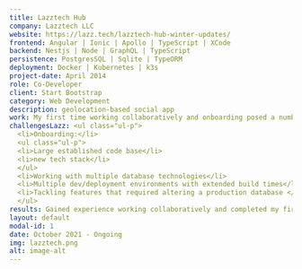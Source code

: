 ```yaml
---
title: Lazztech Hub
company: Lazztech LLC
website: https://lazz.tech/lazztech-hub-winter-updates/
frontend: Angular | Ionic | Apollo | TypeScript | XCode
backend: Nestjs | Node | GraphQL | TypeScript
persistence: PostgresSQL | Sqlite | TypeORM
deployment: Docker | Kubernetes | k3s
project-date: April 2014
role: Co-Developer
client: Start Bootstrap
category: Web Development
description: geolocation-based social app
work: My first time working collaboratively and onboarding posed a number of challenges due to the large established code base and the lack of any prior experience in it. Quickly though, I implemented a performance improvement feature to paginate in-app notifications. Thereafter, in the process of adding a feature to streamline inviting friends, I implemented migrations, and set a pattern for future migrations using multiple database technologies with TypeORM. I then used this pattern to backfill production data.
challengesLazz: <ul class="ul-p">
  <li>Onboarding:</li>
  <ul class="ul-p">
  <li>Large established code base</li>
  <li>new tech stack</li>
  </ul>
  <li>Working with multiple database technologies</li>
  <li>Multiple dev/deployment environments with extended build times</li>
  <li>Tackling features that required altering a production database </li>
  </ul>
results: Gained experience working collaboratively and completed my first onboarding process, while learning a new stack. Contributed meaningful improvements to backend & frontend code base, and greatly increased confidence in my skill level.
layout: default
modal-id: 1
date: October 2021 - Ongoing
img: lazztech.png
alt: image-alt
---
```

